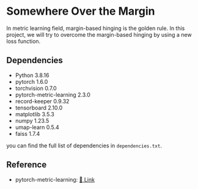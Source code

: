 # Somewhere Over the Margin

In metric learning field, margin-based hinging is the golden rule. In this project, we will try to overcome the margin-based hinging by using a new loss function.

## Dependencies

- Python 3.8.16
- pytorch 1.6.0
- torchvision 0.7.0
- pytorch-metric-learning 2.3.0
- record-keeper 0.9.32
- tensorboard 2.10.0
- matplotlib 3.5.3
- numpy 1.23.5
- umap-learn 0.5.4
- faiss 1.7.4

you can find the full list of dependencies in `dependencies.txt`.

## Reference

- pytorch-metric-learning: [🔗 Link](github.com/KevinMusgrave/pytorch-metric-learning)
